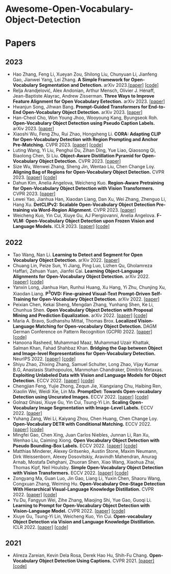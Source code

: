 # Awesome-Open-Vocabulary-Object-Detection


# <span id='Papers'>Papers</span>
## 2023
+ Hao Zhang, Feng Li, Xueyan Zou, Shilong Liu, Chunyuan Li, Jianfeng Gao, Jianwei Yang, Lei Zhang. **A Simple Framework for Open-Vocabulary Segmentation and Detection.** arXiv 2023.[[paper]](https://arxiv.org/abs/2303.08131) [[code]](https://github.com/IDEA-Research/OpenSeeD)
+ Relja Arandjelović, Alex Andonian, Arthur Mensch, Olivier J. Hénaff, Jean-Baptiste Alayrac, Andrew Zisserman. **Three Ways to Improve Feature Alignment for Open Vocabulary Eetection.** arXiv 2023. [[paper]](https://arxiv.org/abs/2303.13518)
+ Hwanjun Song, Jihwan Bang. **Prompt-Guided Transformers for End-to-End Open-Vocabulary Object Detection.** arXiv 2023. [[paper]](https://arxiv.org/abs/2303.14386)
+ Han-Cheol Cho, Won Young Jhoo, Wooyoung Kang, Byungseok Roh. **Open-Vocabulary Object Detection using Pseudo Caption Labels.** arXiv 2023. [[paper]](https://arxiv.org/abs/2303.13040)
+ Xiaoshi Wu, Feng Zhu, Rui Zhao, Hongsheng Li. **CORA: Adapting CLIP for Open-Vocabulary Detection with Region Prompting and Anchor Pre-Matching.** CVPR 2023. [[paper]](https://arxiv.org/abs/2303.13076) [[code]](https://github.com/tgxs002/CORA)
+ Luting Wang, Yi Liu, Penghui Du, Zihan Ding, Yue Liao, Qiaosong Qi, Biaolong Chen, Si Liu. **Object-Aware Distillation Pyramid for Open-Vocabulary Object Detection.** CVPR 2023. [[paper]](https://arxiv.org/abs/2303.05892) 
+ Size Wu, Wenwei Zhang, Sheng Jin, Wentao Liu, Chen Change Loy. **Aligning Bag of Regions for Open-Vocabulary Object Detection.** CVPR 2023. [[paper]](https://arxiv.org/abs/2302.13996) [[code]](https://github.com/wusize/ovdet)
+ Dahun Kim, Anelia Angelova, Weicheng Kuo. **Region-Aware Pretraining for Open-Vocabulary Object Detection with Vision Transformers.** CVPR 2023. [[paper]](https://arxiv.org/abs/2305.07011)
+ Lewei Yao, Jianhua Han, Xiaodan Liang, Dan Xu, Wei Zhang, Zhenguo Li, Hang Xu. **DetCLIPv2: Scalable Open-Vocabulary Object Detection Pre-training via Word-Region Alignment.** CVPR 2023. [[paper]](https://arxiv.org/abs/2304.04514)
+ Weicheng Kuo, Yin Cui, Xiuye Gu, AJ Piergiovanni, Anelia Angelova. **F-VLM: Open-Vocabulary Object Detection upon Frozen Vision and Language Models.** ICLR 2023. [[paper]](https://openreview.net/forum?id=MIMwy4kh9lf) [[code]](https://sites.google.com/view/f-vlm/home)
## 2022
+ Tao Wang, Nan Li. **Learning to Detect and Segment for Open Vocabulary Object Detection.** arXiv 2022. [[paper]](https://arxiv.org/abs/2212.12130)
+ Chuang Lin, Peize Sun, Yi Jiang, Ping Luo, Lizhen Qu, Gholamreza Haffari, Zehuan Yuan, Jianfei Cai. **Learning Object-Language Alignments for Open-Vocabulary Object Detection.** arXiv 2022. [[paper]](https://arxiv.org/abs/2211.14843) [[code]](https://github.com/clin1223/VLDet)
+ Yanxin Long, Jianhua Han, Runhui Huang, Xu Hang, Yi Zhu, Chunjing Xu, Xiaodan Liang. **P<sup>3</sup>OVD: Fine-grained Visual-Text Prompt-Driven Self-Training for Open-Vocabulary Object Detection.** arXiv 2022. [[paper]](https://arxiv.org/abs/2211.00849)
+ Peixian Chen, Kekai Sheng, Mengdan Zhang, Yunhang Shen, Ke Li, Chunhua Shen. **Open Vocabulary Object Detection with Proposal Mining and Prediction Equalization.** arXiv 2022. [[paper]](https://arxiv.org/abs/2206.11134) [[code]](https://github.com/PeixianChen/MEDet)
+ Maria A. Bravo, Sudhanshu Mittal, Thomas Brox. **Localized Vision-Language Matching for Open-vocabulary Object Detection.** DAGM German Conference on Pattern Recognition (GCPR) 2022. [[paper]](https://arxiv.org/abs/2205.06160) [[code]](https://github.com/lmb-freiburg/locov)
+ Hanoona Rasheed, Muhammad Maaz, Muhammad Uzair Khattak, Salman Khan, Fahad Shahbaz Khan. **Bridging the Gap between Object and Image-level Representations for Open-Vocabulary Detection.** NeurIPS 2022. [[paper]](https://openreview.net/forum?id=aKXBrj0DHm) [[code]](https://github.com/hanoonaR/object-centric-ovd)
+ Shiyu Zhao, Zhixing Zhang, Samuel Schulter, Long Zhao, Vijay Kumar B.G, Anastasis Stathopoulos, Manmohan Chandraker, Dimitris Metaxas. **Exploiting Unlabeled Data with Vision and Language Models for Object Detection.** ECCV 2022. [[paper]](https://www.ecva.net/papers/eccv_2022/papers_ECCV/papers/136690156.pdf) [[code]](https://github.com/xiaofeng94/VL-PLM)
+ Chengjian Feng, Yujie Zhong, Zequn Jie, Xiangxiang Chu, Haibing Ren, Xiaolin Wei, Weidi Xie, Lin Ma. **PromptDet: Towards Open-vocabulary Detection using Uncurated Images.** ECCV 2022. [[paper]](https://www.ecva.net/papers/eccv_2022/papers_ECCV/papers/136690691.pdf) [[code]](https://github.com/fcjian/PromptDet)
+ Golnaz Ghiasi, Xiuye Gu, Yin Cui, Tsung-Yi Lin. **Scaling Open-Vocabulary Image Segmentation with Image-Level Labels.** ECCV 2022. [[paper]](https://www.ecva.net/papers/eccv_2022/papers_ECCV/papers/136960532.pdf) 
+ Yuhang Zang, Wei Li, Kaiyang Zhou, Chen Huang, Chen Change Loy. **Open-Vocabulary DETR with Conditional Matching.** ECCV 2022. [[paper]](https://www.ecva.net/papers/eccv_2022/papers_ECCV/papers/136690107.pdf) [[code]](https://github.com/yuhangzang/OV-DETR)
+ Mingfei Gao, Chen Xing, Juan Carlos Niebles, Junnan Li, Ran Xu, Wenhao Liu, Caiming Xiong. **Open Vocabulary Object Detection with Pseudo Bounding-Box Labels.** ECCV 2022. [[paper]](https://www.ecva.net/papers/eccv_2022/papers_ECCV/papers/136700263.pdf) [[code]](https://github.com/salesforce/PB-OVD)
+ Matthias Minderer, Alexey Gritsenko, Austin Stone, Maxim Neumann, Dirk Weissenborn, Alexey Dosovitskiy, Aravindh Mahendran, Anurag Arnab, Mostafa Dehghani, Zhuoran Shen, Xiao Wang, Xiaohua Zhai, Thomas Kipf, Neil Houlsby. **Simple Open-Vocabulary Object Detection with Vision Transformers.** ECCV 2022. [[paper]](https://www.ecva.net/papers/eccv_2022/papers_ECCV/papers/136700714.pdf) [[code]](https://github.com/google-research/scenic/tree/main/scenic/projects/owl_vit)
+ Zongyang Ma, Guan Luo, Jin Gao, Liang Li, Yuxin Chen, Shaoru Wang, Congxuan Zhang, Weiming Hu. **Open-Vocabulary One-Stage Detection With Hierarchical Visual-Language Knowledge Distillation.** CVPR 2022. [[paper]](https://openaccess.thecvf.com/content/CVPR2022/papers/Ma_Open-Vocabulary_One-Stage_Detection_With_Hierarchical_Visual-Language_Knowledge_Distillation_CVPR_2022_paper.pdf) [[code]](https://github.com/mengqiDyangge/HierKD)
+ Yu Du, Fangyun Wei, Zihe Zhang, Miaojing Shi, Yue Gao, Guoqi Li. **Learning to Prompt for Open-Vocabulary Object Detection with Vision-Language Model.** CVPR 2022. [[paper]](https://openaccess.thecvf.com/content/CVPR2022/papers/Du_Learning_To_Prompt_for_Open-Vocabulary_Object_Detection_With_Vision-Language_Model_CVPR_2022_paper.pdf) [[code]](https://github.com/dyabel/detpro)
+ Xiuye Gu, Tsung-Yi Lin, Weicheng Kuo, Yin Cui. **Open-vocabulary Object Detection via Vision and Language Knowledge Distillation.** ICLR 2022. [[paper]](https://openreview.net/forum?id=lL3lnMbR4WU) [[code]](https://github.com/tensorflow/tpu/tree/master/models/official/detection/projects/vild)

## 2021
+ Alireza Zareian, Kevin Dela Rosa, Derek Hao Hu, Shih-Fu Chang. **Open-Vocabulary Object Detection Using Captions.** CVPR 2021. [[paper]](https://openaccess.thecvf.com/content/CVPR2021/papers/Zareian_Open-Vocabulary_Object_Detection_Using_Captions_CVPR_2021_paper.pdf) [[code]](https://github.com/alirezazareian/ovr-cnn)
